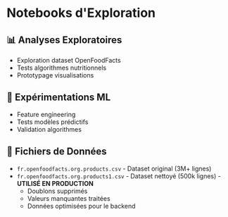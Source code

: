 # Notebooks d'Exploration

## 📊 Analyses Exploratoires
- Exploration dataset OpenFoodFacts
- Tests algorithmes nutritionnels
- Prototypage visualisations

## 🧪 Expérimentations ML
- Feature engineering
- Tests modèles prédictifs
- Validation algorithmes

## 📁 Fichiers de Données
- `fr.openfoodfacts.org.products.csv` - Dataset original (3M+ lignes)
- `fr.openfoodfacts.org.products1.csv` - Dataset nettoyé (500k lignes) - **UTILISÉ EN PRODUCTION**
  - Doublons supprimés
  - Valeurs manquantes traitées
  - Données optimisées pour le backend
